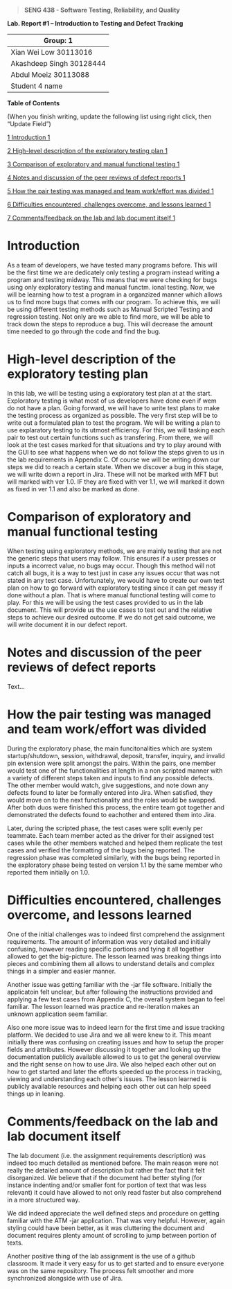 >   **SENG 438 - Software Testing, Reliability, and Quality**

**Lab. Report \#1 – Introduction to Testing and Defect Tracking**

| Group: 1      |
|-----------------|
| Xian Wei Low    30113016           |   
| Akashdeep Singh 30128444           |   
| Abdul Moeiz 30113088               |   
| Student 4 name                |   


**Table of Contents**

(When you finish writing, update the following list using right click, then
“Update Field”)

[1 Introduction	1](#_Toc439194677)

[2 High-level description of the exploratory testing plan	1](#_Toc439194678)

[3 Comparison of exploratory and manual functional testing	1](#_Toc439194679)

[4 Notes and discussion of the peer reviews of defect reports	1](#_Toc439194680)

[5 How the pair testing was managed and team work/effort was
divided	1](#_Toc439194681)

[6 Difficulties encountered, challenges overcome, and lessons
learned	1](#_Toc439194682)

[7 Comments/feedback on the lab and lab document itself	1](#_Toc439194683)

# Introduction

As a team of developers, we have tested many programs before. This will be the first time we are dedicately only testing a program instead writing a program and testing midway. This means that we were checking for bugs using only exploratory testing and manual functm. ional testing. Now, we will be learning how to test a program in a organzized manner which allows us to find more bugs that comes with our program. To achieve this, we will be using different testing methods such as Manual Scripted Testing and regression testing. Not only are we able to find more, we will be able to track down the steps to reproduce a bug. This will decrease the amount time needed to go through the code and find the bug. 

# High-level description of the exploratory testing plan

In this lab, we will be testing using a exploratory test plan at at the start. Exploratory testing is what most of us developers have done even if wem do not have a plan. Going forward, we will have to write test plans to make the testing process as organized as possible. The very first step will be to write out a formulated plan to test the program. We will be writing a plan to use explaratory testing to its utmost efficiency. For this, we will tasking each pair to test out certain functions such as transfering. From there, we will look at the test cases marked for that situations and try to play around with the GUI to see what happens when we do not follow the steps given to us in the lab requirements in Appendix C. Of course we will be writing down our steps we did to reach a certain state. When we discover a bug in this stage, we will write down a report in Jira. These will not be marked with MFT but will marked with ver 1.0. IF they are fixed with ver 1.1, we will marked it down as fixed in ver 1.1 and also be marked as done.

# Comparison of exploratory and manual functional testing

When testing using exploratory methods, we are mainly testing that are not the generic steps that users may follow. This ensures if a user presses or inputs a incorrect value, no bugs may occur. Though this method will not catch all bugs, it is a way to test just in case any issues occur that was not stated in any test case. Unfortunately, we would have to create our own test plan on how to go forward with exploratory testing since it can get messy if done without a plan. That is where manual functional testing will come to play. For this we will be using the test cases provided to us in the lab document. This will provide us the use cases to test out and the relative steps to achieve our desired outcome. If we do not get said outcome, we will write document it in our defect report. 

# Notes and discussion of the peer reviews of defect reports

Text…

# How the pair testing was managed and team work/effort was divided 

During the exploratory phase, the main funcitonalities which are system startup/shutdown, session, withdrawal, deposit, transfer, inquiry, and invalid pin extension were split amongst the pairs. Within the pairs, one member would test one of the functionalities at length in a non scripted manner with a variety of different steps taken and inputs to find any possible defects. The other member would watch, give suggestions, and note down any defects found to later be formally entered into Jira. When satisfied, they would move on to the next functionality and the roles would be swapped. After both duos were finished this process, the entire team got together and demonstrated the defects found to eachother and entered them into Jira.

Later, during the scripted phase, the test cases were split evenly per teammate. Each team member acted as the driver for their assigned test cases while the other members watched and helped them replicate the test cases and verified the formatting of the bugs being reported. The regression phase was completed similarly, with the bugs being reported in the exploratory phase being tested on version 1.1 by the same member who reported them initially on 1.0.

# Difficulties encountered, challenges overcome, and lessons learned

One of the initial challenges was to indeed first comprehend the assignment requirements. The amount of information was very detailed and initially confusing, however reading specific portions and tying it all together allowed to get the big-picture.  The lesson learned was breaking things into pieces and combining them all allows to understand details and complex things in a simpler and easier manner.

Another issue was getting familiar with the -jar file software. Initially the applicatoin felt unclear, but after following the instructions provided and applying a few test cases from Appendix C, the overall system began to feel familiar. The lesson learned was practice and re-iteration makes an unknown application seem familiar.

Also one more issue was to indeed learn for the first time and issue tracking platform. We decided to use Jira and we all were knew to it. This meant initially there was confusing on creating issues and how to setup the proper fields and attributes. However discussing it together and looking up the documentation publicly available allowed to us to get the general overview and the right sense on how to use Jira. We also helped each other out on how to get started and later the efforts speeded up the process in tracking, viewing and understanding each other's issues. The lesson learned is publicly available resources and helping each other out can help speed things up in leaning.

# Comments/feedback on the lab and lab document itself

The lab document (i.e. the assignment requirements description) was indeed too much detailed as mentioned before. The main reason were not really the detailed amount of description but rather the fact that it felt disorganized. We believe that if the document had better styling (for instance indenting and/or smaller font for portion of text that was less relevant) it could have allowed to not only read faster but also comprehend in a more structured way.

We did indeed appreciate the well defined steps and procedure on getting familiar with the ATM -jar application. That was very helpful. However, again styling could have been better, as it was cluttering the document and document requires plenty amount of scrolling to jump between portion of texts.

Another positive thing of the lab assignment is the use of a github classroom. It made it very easy for us to get started and to ensure everyone was on the same repository. The process felt smoother and more synchronized alongside with use of Jira.
